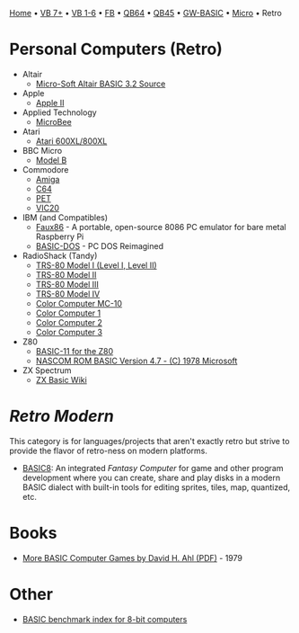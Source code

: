 [Home](https://gotbasic.com) • [VB 7+](vb.md) • [VB 1-6](vb6.md) • [FB](freebasic.md) • [QB64](qb64.md) • [QB45](qb.md) • [GW-BASIC](gw-basic.md) • [Micro](micro.md) • Retro

# Personal Computers (Retro)

- Altair
  - [Micro-Soft Altair BASIC 3.2 Source](https://github.com/option8/Altair-BASIC)
- Apple
  - [Apple II](apple.md)
- Applied Technology
  - [MicroBee](microbee.md)
- Atari
  - [Atari 600XL/800XL](atari.md)
- BBC Micro
  - [Model B](bbc.md)
- Commodore
  - [Amiga](amiga.md)
  - [C64](c64.md)
  - [PET](pet.md)
  - [VIC20](vic20.md)
- IBM (and Compatibles)
  - [Faux86](https://github.com/paulwratt/Faux86) - A portable, open-source 8086 PC emulator for bare metal Raspberry Pi
  - [BASIC-DOS](https://github.com/jeffpar/basicdos) - PC DOS Reimagined
- RadioShack (Tandy)
  - [TRS-80 Model I (Level I, Level II)](trs80.md)
  - [TRS-80 Model II](trs80.md)
  - [TRS-80 Model III](trs80.md)
  - [TRS-80 Model IV](trs80.md)
  - [Color Computer MC-10](mc10.md)
  - [Color Computer 1](coco.md)
  - [Color Computer 2](coco.md)
  - [Color Computer 3](coco.md)
- Z80
  - [BASIC-11 for the Z80](https://github.com/hperaza/BASIC-11-Z80)
  - [NASCOM ROM BASIC Version 4.7 - (C) 1978 Microsoft](https://github.com/feilipu/NASCOM_BASIC_4.7)
- ZX Spectrum
  - [ZX Basic Wiki](https://zxbasic.readthedocs.io/en/docs/)

# *Retro Modern*

This category is for languages/projects that aren't exactly retro but strive to provide the flavor of retro-ness on modern platforms.

- [BASIC8](https://github.com/paladin-t/b8): An integrated *Fantasy Computer* for game and other program development where you can create, share and play disks in a modern BASIC dialect with built-in tools for editing sprites, tiles, map, quantized, etc.

# Books

- [More BASIC Computer Games by David H. Ahl (PDF)](https://www.atariarchives.org/morebasicgames/index.php) - 1979

# Other

- [BASIC benchmark index for 8-bit computers](https://github.com/scruss/bench64)